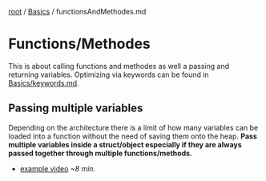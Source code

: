 [root](../README.md) / [Basics](basics.md) / functionsAndMethodes.md
# Functions/Methodes
This is about calling functions and methodes as well a passing and returning variables. Optimizing via keywords can be found in [Basics/keywords.md](keywords.md).

## Passing multiple variables
Depending on the architecture there is a limit of how many variables can be loaded into a function without the need of saving them onto the heap.
**Pass multiple variables inside a struct/object especially if they are always passed together through multiple functions/methods.**

- [example video](https://www.youtube-nocookie.com/embed/FwsO12x8nyM?rel=0) *~8 min.*